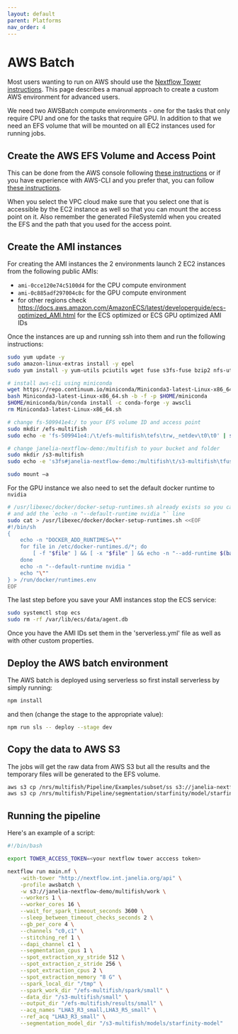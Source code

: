 ```yaml
---
layout: default
parent: Platforms
nav_order: 4
---
```


# AWS Batch

Most users wanting to run on AWS should use the [Nextflow Tower instructions](NextflowTower.md). This page describes a manual approach to create a custom AWS environment for advanced users.

We need two AWSBatch compute environments - one for the tasks that only require CPU and one for the tasks that require GPU. In addition to that we need an EFS volume that will be mounted on all EC2 instances used for running jobs.

## Create the AWS EFS Volume and Access Point

This can be done from the AWS console following [these instructions](https://docs.aws.amazon.com/efs/latest/ug/gs-step-two-create-efs-resources.html) or if you have experience with AWS-CLI and you prefer that, you can follow [these instructions](https://docs.aws.amazon.com/efs/latest/ug/wt1-getting-started.html).

When you select the VPC cloud make sure that you select one that is accessible by the EC2 instance as well so that you can mount the access point on it. Also remember the generated FileSystemId when you created the EFS and the path that you used for the access point.

## Create the AMI instances

For creating the AMI instances the 2 environments launch 2 EC2 instances from the following public AMIs:

* `ami-0cce120e74c5100d4` for the CPU compute environment
* `ami-0c885adf297004c8c` for the GPU compute environment
* for other regions check <https://docs.aws.amazon.com/AmazonECS/latest/developerguide/ecs-optimized_AMI.html> for the ECS optimized or ECS GPU optimized AMI IDs

Once the instances are up and running ssh into them and run the following instructions:

```bash
sudo yum update -y
sudo amazon-linux-extras install -y epel
sudo yum install -y yum-utils pciutils wget fuse s3fs-fuse bzip2 nfs-utils

# install aws-cli using miniconda
wget https://repo.continuum.io/miniconda/Miniconda3-latest-Linux-x86_64.sh
bash Miniconda3-latest-Linux-x86_64.sh -b -f -p $HOME/miniconda
$HOME/miniconda/bin/conda install -c conda-forge -y awscli
rm Miniconda3-latest-Linux-x86_64.sh

# change fs-509941e4:/ to your EFS volume ID and access point
sudo mkdir /efs-multifish
sudo echo -e 'fs-509941e4:/\t/efs-multifish\tefs\trw,_netdev\t0\t0' | sudo tee -a /etc/fstab

# change janelia-nextflow-demo:/multifish to your bucket and folder
sudo mkdir /s3-multifish
sudo echo -e 's3fs#janelia-nextflow-demo:/multifish\t/s3-multifish\tfuse\trw,_netdev,use_path_request_style,allow_other,umask=0000,iam_role=auto,kernel_cache,max_background=1000,max_stat_cache_size=100000,multipart_size=52,parallel_count=30,dbglevel=warn\t0\t0' | sudo tee -a /etc/fstab

sudo mount –a
```

For the GPU instance we also need to set the default docker runtime to `nvidia`

```bash
# /usr/libexec/docker/docker-setup-runtimes.sh already exists so you can simply edit it 
# and add the `echo -n "--default-runtime nvidia "` line
sudo cat > /usr/libexec/docker/docker-setup-runtimes.sh <<EOF
#!/bin/sh
{
    echo -n "DOCKER_ADD_RUNTIMES=\""
    for file in /etc/docker-runtimes.d/*; do
        [ -f "$file" ] && [ -x "$file" ] && echo -n "--add-runtime $(basename "$file")=$file "
    done
    echo -n "--default-runtime nvidia "
    echo "\""
} > /run/docker/runtimes.env
EOF
```

The last step before you save your AMI instances stop the ECS service:

```bash
sudo systemctl stop ecs
sudo rm -rf /var/lib/ecs/data/agent.db
```

Once you have the AMI IDs set them in the 'serverless.yml' file as well as with other custom properties.

## Deploy the AWS batch environment

The AWS batch is deployed using serverless so first install serverless by simply running:

```bash
npm install
```

and then (change the stage to the appropriate value):

```bash
npm run sls -- deploy --stage dev
```

## Copy the data to AWS S3

The jobs will get the raw data from AWS S3 but all the results and the temporary files will be generated to the EFS volume.

```bash
aws s3 cp /nrs/multifish/Pipeline/Examples/subset/ss s3://janelia-nextflow-demo:/multifish/small --recursive
aws s3 cp /nrs/multifish/Pipeline/segmentation/starfinity/model/starfinity_augment_all s3://janelia-nextflow-demo:/multifish/model
```

## Running the pipeline

Here's an example of a script:

```bash
#!/bin/bash

export TOWER_ACCESS_TOKEN=<your nextflow tower acccess token>

nextflow run main.nf \
    -with-tower "http://nextflow.int.janelia.org/api" \
    -profile awsbatch \
    -w s3://janelia-nextflow-demo/multifish/work \
    --workers 1 \
    --worker_cores 16 \
    --wait_for_spark_timeout_seconds 3600 \
    --sleep_between_timeout_checks_seconds 2 \
    --gb_per_core 4 \
    --channels "c0,c1" \
    --stitching_ref 1 \
    --dapi_channel c1 \
    --segmentation_cpus 1 \
    --spot_extraction_xy_stride 512 \
    --spot_extraction_z_stride 256 \
    --spot_extraction_cpus 2 \
    --spot_extraction_memory "8 G" \
    --spark_local_dir "/tmp" \
    --spark_work_dir "/efs-multifish/spark/small" \
    --data_dir "/s3-multifish/small" \
    --output_dir "/efs-multifish/results/small" \
    --acq_names "LHA3_R3_small,LHA3_R5_small" \
    --ref_acq "LHA3_R3_small" \
    --segmentation_model_dir "/s3-multifish/models/starfinity-model"
```
